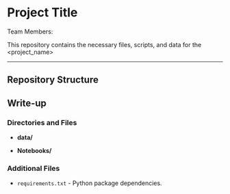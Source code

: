 # Project Title

Team Members:

This repository contains the necessary files, scripts, and data for the <project_name>

---

## Repository Structure

## Write-up


### Directories and Files
- **data/**  

- **Notebooks/**  


### Additional Files
- `requirements.txt` - Python package dependencies.  



